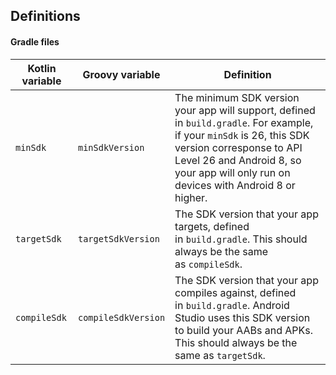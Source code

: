 
## Definitions

#### Gradle files

| Kotlin variable | Groovy variable     | Definition                                                                                                                                                                                                                                |
| --------------- | ------------------- | ----------------------------------------------------------------------------------------------------------------------------------------------------------------------------------------------------------------------------------------- |
| `minSdk`        | `minSdkVersion`     | The minimum SDK version your app will support, defined in `build.gradle`. For example, if your `minSdk` is 26, this SDK version corresponse to API Level 26 and Android 8, so your app will only run on devices with Android 8 or higher. |
| `targetSdk`     | `targetSdkVersion`  | The SDK version that your app targets, defined in `build.gradle`. This should always be the same as `compileSdk`.                                                                                                                         |
| `compileSdk`    | `compileSdkVersion` | The SDK version that your app compiles against, defined in `build.gradle`. Android Studio uses this SDK version to build your AABs and APKs. This should always be the same as `targetSdk`.                                               |
